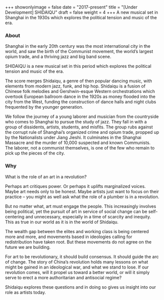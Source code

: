 +++
showonlyimage = false
date = "2017-present"
title = "[Under Development] SHIDAIQU"
draft = false
weight = 4
+++
A new musical set in Shanghai in the 1930s which explores the political tension and music of the era.

<!--more-->

### About
Shanghai in the early 20th century was the most international city in the world, and saw the birth of the Communist movement, the world’s largest opium trade, and a thriving jazz and big band scene.

SHIDAIQU is a new musical set in this period which explores the political tension and music of the era.

The score merges Shidaiqu, a genre of then popular dancing music, with elements from modern jazz, funk, and hip hop. Shidaiqu is a fusion of Chinese folk melodies and Gershwin-esque Western orchestrations which overtook European ballroom dance in the 1920s as money flooded into the city from the West, funding the construction of dance halls and night clubs frequented by the younger generation.

We follow the journey of a young laborer and musician from the countryside who comes to Shanghai to pursue the study of jazz. They fall in with a group of dissidents, artists, students, and misfits. The group rubs against the corrupt rule of Shanghai’s organized crime and opium trade, propped up by the Nationalists under Jiang Jieshi. It culminates in the Shanghai Massacre and the murder of 10,000 suspected and known Communists. The laborer, not a communist themselves, is one of the few who remain to pick up the pieces of the city.

### Why
What is the role of an art in a revolution?

Perhaps art critiques power. Or perhaps it uplifts marginalized voices. Maybe art needs only to be honest. Maybe artists just want to focus on their practice – you might as well ask what the role of a plumber is in a revolution.

But no matter what, art must engage the people. This increasingly involves being political, yet the pursuit of art in service of social change can be self-centering and unnecessary, especially in a time of scarcity and inequity. This as true in our world as it is in the world of Shidaiqu.

The wealth gap between the elites and working class is being centered more and more, and movements based in ideologies calling for redistribution have taken root. But these movements do not agree on the future we are building.

For art to be revolutionary, it should build consensus. It should guide the arc of change. The story of China’s revolution holds many lessons on what might be gained in an ideological war, and what we stand to lose. If our revolution comes, will it propel us toward a better world, or will it simply serve to erect a more authoritarian and antisocial regime?

Shidaiqu explores these questions and in doing so gives us insight into our role as artists today.

